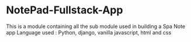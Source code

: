 # NotePad-Fullstack-App
This is a module containing all the sub module used in building a Spa Note app
Language used : Python, django, vanilla javascript, html and css
